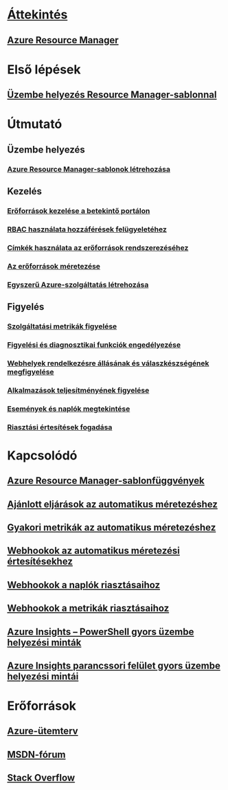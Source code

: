 # [Áttekintés](../azure-portal-overview.md)
## [Azure Resource Manager](../azure-resource-manager/resource-group-overview.md)

# Első lépések
## [Üzembe helyezés Resource Manager-sablonnal](../azure-resource-manager/resource-group-template-deploy.md)

# Útmutató
## Üzembe helyezés
### [Azure Resource Manager-sablonok létrehozása](../azure-resource-manager/resource-group-authoring-templates.md)

## Kezelés
### [Erőforrások kezelése a betekintő portálon](../azure-resource-manager/resource-group-portal.md)
### [RBAC használata hozzáférések felügyeletéhez](../active-directory/role-based-access-control-configure.md)
### [Címkék használata az erőforrások rendszerezéséhez](../azure-resource-manager/resource-group-using-tags.md)
### [Az erőforrások méretezése](../monitoring-and-diagnostics/insights-how-to-scale.md)
### [Egyszerű Azure-szolgáltatás létrehozása](../azure-resource-manager/resource-group-create-service-principal-portal.md)
## Figyelés
### [Szolgáltatási metrikák figyelése](../monitoring-and-diagnostics/insights-how-to-customize-monitoring.md)
### [Figyelési és diagnosztikai funkciók engedélyezése](../monitoring-and-diagnostics/insights-how-to-use-diagnostics.md)
### [Webhelyek rendelkezésre állásának és válaszkészségének megfigyelése](../application-insights/app-insights-monitor-web-app-availability.md)
### [Alkalmazások teljesítményének figyelése](../application-insights/app-insights-azure-web-apps.md)
### [Események és naplók megtekintése](../monitoring-and-diagnostics/insights-debugging-with-events.md)
### [Riasztási értesítések fogadása](../monitoring-and-diagnostics/insights-receive-alert-notifications.md)

# Kapcsolódó
## [Azure Resource Manager-sablonfüggvények](../azure-resource-manager/resource-group-template-functions.md)
## [Ajánlott eljárások az automatikus méretezéshez](../monitoring-and-diagnostics/insights-autoscale-best-practices.md)
## [Gyakori metrikák az automatikus méretezéshez](../monitoring-and-diagnostics/insights-autoscale-common-metrics.md)
## [Webhookok az automatikus méretezési értesítésekhez](../monitoring-and-diagnostics/insights-autoscale-to-webhook-email.md)
## [Webhookok a naplók riasztásaihoz](../monitoring-and-diagnostics/insights-auditlog-to-webhook-email.md)
## [Webhookok a metrikák riasztásaihoz](../monitoring-and-diagnostics/insights-webhooks-alerts.md)
## [Azure Insights – PowerShell gyors üzembe helyezési minták](../monitoring-and-diagnostics/insights-powershell-samples.md)
## [Azure Insights parancssori felület gyors üzembe helyezési mintái](../monitoring-and-diagnostics/insights-cli-samples.md)

# Erőforrások
## [Azure-ütemterv](https://azure.microsoft.com/roadmap/)
## [MSDN-fórum](https://social.msdn.microsoft.com/Forums/en-US/home?forum=windowsazuremanagement) 
## [Stack Overflow](http://stackoverflow.com/questions/tagged/azure-management-portal)





